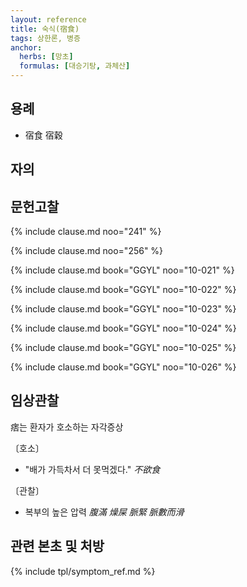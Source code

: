 ```yaml
---
layout: reference
title: 숙식(宿食)
tags: 상한론, 병증
anchor:
  herbs: [망초]
  formulas: [대승기탕, 과체산]
---
```



## 용례

* 宿食 宿穀

## 자의




## 문헌고찰

{% include clause.md noo="241" %}

{% include clause.md noo="256" %}

{% include clause.md book="GGYL" noo="10-021" %}

{% include clause.md book="GGYL" noo="10-022" %}

{% include clause.md book="GGYL" noo="10-023" %}

{% include clause.md book="GGYL" noo="10-024" %}

{% include clause.md book="GGYL" noo="10-025" %}

{% include clause.md book="GGYL" noo="10-026" %}

## 임상관찰

痞는 환자가 호소하는 자각증상

〔호소〕

* "배가 가득차서 더 못먹겠다." _不欲食_

〔관찰〕

* 복부의 높은 압력 _腹滿_ _燥屎_ _脈緊_ _脈數而滑_


## 관련 본초 및 처방


{% include tpl/symptom_ref.md %}

